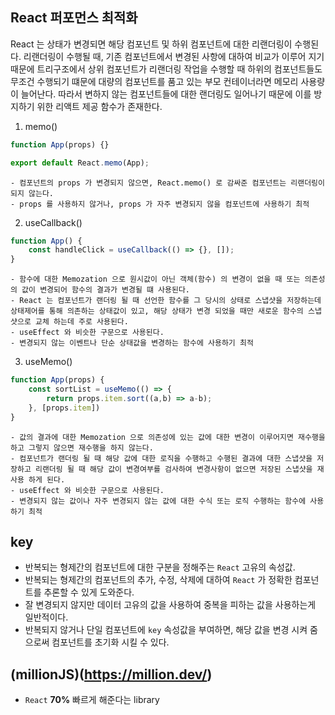 ## React 퍼포먼스 최적화

React 는 상태가 변경되면 해당 컴포넌트 및 하위 컴포넌트에 대한 리랜더링이 수행된다. 리랜더링이 수행될 때, 기존 컴포넌트에서 변경된 사항에 대하여 비교가 이루어 지기 때문에 트리구조에서 상위 컴포넌트가 리랜더링 작업을 수행할 때 하위의 컴포넌트들도 무조건 수행되기 떄문에 대량의 컴포넌트를 품고 있는 부모 컨테이너라면 메모리 사용량이 늘어난다. 따라서 변하지 않는 컴포넌트들에 대한 랜더링도 일어나기 때문에 이를 방지하기 위한 리액트 제공 함수가 존재한다.

1. memo()

```javascript
function App(props) {}

export default React.memo(App);
```
    - 컴포넌트의 props 가 변경되지 않으면, React.memo() 로 감싸준 컴포넌트는 리랜더링이 되지 않는다.
    - props 를 사용하지 않거나, props 가 자주 변경되지 않을 컴포넌트에 사용하기 최적

2. useCallback()

```javascript
function App() {
    const handleClick = useCallback(() => {}, []);
}
```
    - 함수에 대한 Memozation 으로 원시값이 아닌 객체(함수) 의 변경이 없을 때 또는 의존성의 값이 변경되어 함수의 결과가 변경될 떄 사용된다.
    - React 는 컴포넌트가 랜더링 될 때 선언한 함수를 그 당시의 상태로 스냅샷을 저장하는데 상태제어를 통해 의존하는 상태값이 있고, 해당 상태가 변경 되었을 때만 새로운 함수의 스냅샷으로 교체 하는데 주로 사용된다.
    - useEffect 와 비슷한 구문으로 사용된다.
    - 변경되지 않는 이벤트나 단순 상태값을 변경하는 함수에 사용하기 최적


3. useMemo()
```javascript
function App(props) {
    const sortList = useMemo(() => {
        return props.item.sort((a,b) => a-b);
    }, [props.item])
}
```
    - 값의 결과에 대한 Memozation 으로 의존성에 있는 값에 대한 변경이 이루어지면 재수행을 하고 그렇지 않으면 재수행을 하지 않는다.
    - 컴포넌트가 랜더링 될 때 해당 값에 대한 로직을 수행하고 수행된 결과에 대한 스냅샷을 저장하고 리랜더링 될 때 해당 값이 변경여부를 검사하여 변경사항이 없으면 저장된 스냅샷을 재사용 하게 된다.
    - useEffect 와 비슷한 구문으로 사용된다.
    - 변경되지 않는 값이나 자주 변경되지 않는 값에 대한 수식 또는 로직 수행하는 함수에 사용하기 최적


## key

- 반복되는 형제간의 컴포넌트에 대한 구분을 정해주는 `React` 고유의 속성값.
- 반복되는 형제간의 컴포넌트의 추가, 수정, 삭제에 대하여 `React` 가 정확한 컴포넌트를 추론할 수 있게 도와준다.
- 잘 변경되지 않지만 데이터 고유의 값을 사용하여 중복을 피하는 값을 사용하는게 일반적이다.
- 반복되지 않거나 단일 컴포넌트에 `key` 속성값을 부여하면, 해당 값을 변경 시켜 줌으로써 컴포넌트를 초기화 시킬 수 있다.

## (millionJS)(https://million.dev/)
- `React` **70%** 빠르게 해준다는 library
